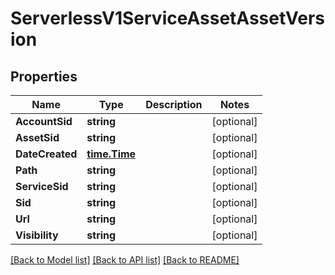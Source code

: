 # ServerlessV1ServiceAssetAssetVersion

## Properties

Name | Type | Description | Notes
------------ | ------------- | ------------- | -------------
**AccountSid** | **string** |  | [optional] 
**AssetSid** | **string** |  | [optional] 
**DateCreated** | [**time.Time**](time.Time.md) |  | [optional] 
**Path** | **string** |  | [optional] 
**ServiceSid** | **string** |  | [optional] 
**Sid** | **string** |  | [optional] 
**Url** | **string** |  | [optional] 
**Visibility** | **string** |  | [optional] 

[[Back to Model list]](../README.md#documentation-for-models) [[Back to API list]](../README.md#documentation-for-api-endpoints) [[Back to README]](../README.md)


